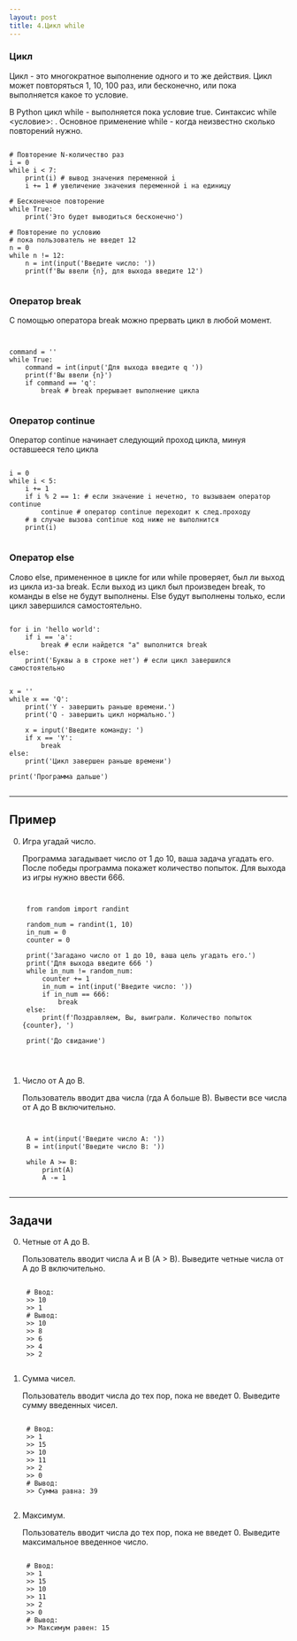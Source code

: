 ```yaml
---
layout: post
title: 4.Цикл while
---
```


### Цикл
Цикл - это многократное выполнение одного и то же действия. Цикл может повторяться 1, 10, 100 раз, или бесконечно, или пока выполняется какое то условие.

В Python цикл while - выполняется пока условие true. Синтаксис while <условие>: . Основное применение while - когда неизвестно сколько повторений нужно.

<pre><code data-language="python">
# Повторение N-количество раз
i = 0
while i < 7:
	print(i) # вывод значения переменной i
	i += 1 # увеличение значения переменной i на единицу

# Бесконечное повторение
while True:
	print('Это будет выводиться бесконечно')

# Повторение по условию
# пока пользователь не введет 12
n = 0
while n != 12:
	n = int(input('Введите число: '))
	print(f'Вы ввели {n}, для выхода введите 12')

</code></pre>

### Оператор break

С помощью оператора break можно прервать цикл в любой момент.

<pre><code data-language="python">

command = ''
while True:
	command = int(input('Для выхода введите q '))
	print(f'Вы ввели {n}')
	if command == 'q':
		break # break прерывает выполнение цикла

</code></pre>

### Оператор continue
Оператор continue начинает следующий проход цикла, минуя оставшееся тело цикла

<pre><code data-language="python">
i = 0
while i < 5:
    i += 1
    if i % 2 == 1: # если значение i нечетно, то вызываем оператор continue
        continue # оператор continue переходит к след.проходу
    # в случае вызова continue код ниже не выполнится
    print(i)

</code></pre>

### Оператор else

Слово else, примененное в цикле for или while проверяет, был ли выход из цикла из-за break. Если выход из цикл был произведен break, то команды в else не будут выполнены. Else будут выполнены только, если цикл завершился самостоятельно.

<pre><code data-language="python">
for i in 'hello world':
	if i == 'a':
		break # если найдется "а" выполнится break
else:
	print('Буквы a в строке нет') # если цикл завершился самостоятельно


x = ''
while x == 'Q':
	print('Y - завершить раньше времени.')
	print('Q - завершить цикл нормально.')

	x = input('Введите команду: ')
	if x == 'Y':
		break
else:
	print('Цикл завершен раньше времени')

print('Программа дальше')

</code></pre>

***

## Пример

0. Игра угадай число.

	Программа загадывает число от 1 до 10, ваша задача угадать его. После победы программа покажет количество попыток. Для выхода из игры нужно ввести 666.

	<pre><code data-language="python">

	from random import randint

	random_num = randint(1, 10)
	in_num = 0
	counter = 0

	print('Загадано число от 1 до 10, ваша цель угадать его.')
	print('Для выхода введите 666 ')
	while in_num != random_num:
	    counter += 1
	    in_num = int(input('Введите число: '))
	    if in_num == 666:
	        break
	else:
	    print(f'Поздравляем, Вы, выиграли. Количество попыток {counter}, ')

	print('До свидание')


	</code></pre>

0. Число от A до B.

	Пользователь вводит два числа (гда А больше В). Вывести все числа от A до B включительно.

	<pre><code data-language="python">

	A = int(input('Введите число A: '))
	B = int(input('Введите число B: '))

	while A >= B:
		print(A)
		A -= 1
	</code></pre>

***

## Задачи

0. Четные от A до B.

	Пользователь вводит числа A и B (A > B). Выведите четные числа от A до B включительно.

	<pre><code data-language="python">
	# Ввод:
	>> 10
	>> 1
	# Вывод:
	>> 10
	>> 8
	>> 6
	>> 4
	>> 2
	</code></pre>


0. Сумма чисел.

	Пользователь вводит числа до тех пор, пока не введет 0. Выведите сумму введенных чисел.

	<pre><code data-language="python">
	# Ввод:
	>> 1
	>> 15
	>> 10
	>> 11
	>> 2
	>> 0
	# Вывод:
	>> Сумма равна: 39
	</code></pre>

0. Максимум.

	Пользователь вводит числа до тех пор, пока не введет 0. Выведите максимальное введенное число.

	<pre><code data-language="python">
	# Ввод:
	>> 1
	>> 15
	>> 10
	>> 11
	>> 2
	>> 0
	# Вывод:
	>> Максимум равен: 15
	</code></pre>
